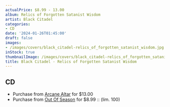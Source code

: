 ```yaml
---
actualPrice: $8.99 - 13.00
album: Relics of Forgotten Satanist Wisdom
artist: Black Citadel
categories:
- CD
date: '2024-01-26T01:45:00'
draft: false
images:
- /images/covers/black_citadel-relics_of_forgotten_satanist_wisdom.jpg
inStock: true
thumbnailImage: /images/covers/black_citadel-relics_of_forgotten_satanist_wisdom-thumb.jpg
title: Black Citadel - Relics of Forgotten Satanist Wisdom
---
```


## CD
* Purchase from [Arcane Altar](https://arcanealtar.bigcartel.com/product/black-citadel-relics-of-forgotten-satanist-wisdom-cd) for $13.00
* Purchase from [Out Of Season](https://www.outofseasonlabel.com/products/black-citadel-relics-of-forgotten-satanist-wisdom-cd-lim-100) for $8.99 :: (lim. 100)
